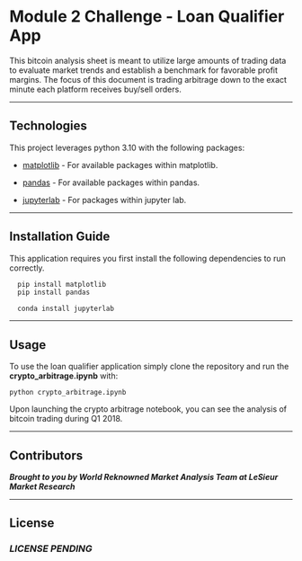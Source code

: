 # Module 2 Challenge - Loan Qualifier App

This bitcoin analysis sheet is meant to utilize large amounts of trading data to evaluate market trends and establish a benchmark for favorable profit margins. 
The focus of this document is trading arbitrage down to the exact minute each platform receives buy/sell orders. 

---

## Technologies

This project leverages python 3.10 with the following packages:

* [matplotlib](https://github.com/matplotlib/matplotlib) - For available packages within matplotlib.

* [pandas](https://github.com/pandas-dev/pandas) - For available packages within pandas.

* [jupyterlab](https://github.com/jupyterlab/jupyterlab) - For packages within jupyter lab.

---

## Installation Guide

This application requires you first install the following dependencies to run correctly.

```python
  pip install matplotlib
  pip install pandas
```

```jupyter lab
  conda install jupyterlab
```

---

## Usage

To use the loan qualifier application simply clone the repository and run the **crypto_arbitrage.ipynb** with:

```jupyterlab
python crypto_arbitrage.ipynb
```

Upon launching the crypto arbitrage notebook, you can see the analysis of bitcoin trading during Q1 2018.

---

## Contributors

***Brought to you by World Reknowned Market Analysis Team at LeSieur Market Research***

---

## License

### *LICENSE PENDING*